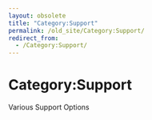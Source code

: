 ```yaml
---
layout: obsolete
title: "Category:Support"
permalink: /old_site/Category:Support/
redirect_from:
  - /Category:Support/
---
```


Category:Support
================

Various Support Options

